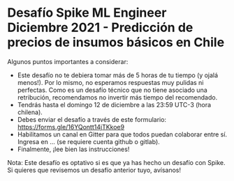 # Desafío Spike ML Engineer Diciembre 2021 - Predicción de precios de insumos básicos en Chile

Algunos puntos importantes a considerar:

* Este desafío no te debiera tomar más de 5 horas de tu tiempo (y ojalá menos!). Por lo mismo, no esperamos respuestas muy pulidas ni perfectas. Como es un desafío técnico que no tiene asociado una retribución, recomendamos no invertir más tiempo del recomendado.
* Tendrás hasta el domingo 12 de diciembre a las 23:59 UTC-3 (hora chilena).
* Debes enviar el desafío a través de este formulario: https://forms.gle/16YQontt14jTKkoe9
* Habilitamos un canal en Gitter para que todos puedan colaborar entre sí. Ingresa en ... (se requiere cuenta github o gitlab).
* Finalmente, ¡lee bien las instrucciones!

Nota: Este desafío es optativo si es que ya has hecho un desafío con Spike. Si quieres que revisemos un desafío anterior tuyo, avísanos!
